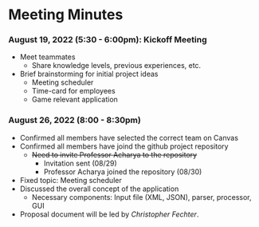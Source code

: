 # Meeting Minutes

### August 19, 2022 (5:30 - 6:00pm): Kickoff Meeting

* Meet teammates
    - Share knowledge levels, previous experiences, etc.
* Brief brainstorming for initial project ideas
    - Meeting scheduler
    - Time-card for employees
    - Game relevant application

### August 26, 2022 (8:00 - 8:30pm)

* Confirmed all members have selected the correct team on Canvas
* Confirmed all members have joind the github project repository
    - ~~Need to invite Professor Acharya to the repository~~
        - Invitation sent (08/29)
        - Professor Acharya joined the repository (08/30)
* Fixed topic: Meeting scheduler
* Discussed the overall concept of the application
    - Necessary components: Input file (XML, JSON), parser, processor, GUI
* Proposal document will be led by *Christopher Fechter*.
